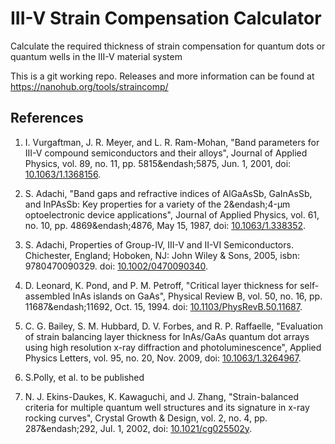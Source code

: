 # III-V Strain Compensation Calculator #

Calculate the required thickness of strain compensation for quantum
dots or quantum wells in the III-V material system

This is a git working repo. Releases and more information can be found
at https://nanohub.org/tools/straincomp/

## References ##
1. I. Vurgaftman, J. R. Meyer, and L. R. Ram-Mohan, "Band parameters
   for III-V compound semiconductors and their alloys", Journal of
   Applied Physics, vol. 89, no. 11, pp. 5815&endash;5875, Jun. 1,
   2001, doi:
   [10.1063/1.1368156](http://dx.doi.org/10.1063/1.1368156).

2. S. Adachi, "Band gaps and refractive indices of AlGaAsSb, GaInAsSb,
   and InPAsSb: Key properties for a variety of the 2&endash;4-µm
   optoelectronic device applications", Journal of Applied Physics,
   vol. 61, no. 10, pp. 4869&endash;4876, May 15, 1987, doi:
   [10.1063/1.338352](http://dx.doi.org/10.1063/1.338352).

3. S. Adachi, Properties of Group-IV, III-V and II-VI
   Semiconductors. Chichester, England; Hoboken, NJ: John Wiley &amp;
   Sons, 2005, isbn: 9780470090329. doi:
   [10.1002/0470090340](http://dx.doi.org/10.1002/0470090340).

4. D. Leonard, K. Pond, and P. M. Petroff, "Critical layer thickness
   for self-assembled InAs islands on GaAs", Physical Review B,
   vol. 50, no. 16, pp. 11687&endash;11692, Oct. 15, 1994. doi:
   [10.1103/PhysRevB.50.11687](http://dx.doi.org/10.1103/PhysRevB.50.11687).

5. C. G. Bailey, S. M. Hubbard, D. V. Forbes, and R. P. Raffaelle,
   "Evaluation of strain balancing layer thickness for InAs/GaAs
   quantum dot arrays using high resolution x-ray diffraction and
   photoluminescence", Applied Physics Letters, vol. 95, no. 20,
   Nov. 2009, doi:
   [10.1063/1.3264967](http://dx.doi.org/10.1063/1.3264967).

6. S.Polly, et al. to be published

7. N. J. Ekins-Daukes, K. Kawaguchi, and J. Zhang, "Strain-balanced
   criteria for multiple quantum well structures and its signature in
   x-ray rocking curves", Crystal Growth &amp; Design, vol. 2, no. 4,
   pp. 287&endash;292, Jul. 1, 2002, doi:
   [10.1021/cg025502y](http://dx.doi.org/10.1021/cg025502y).
